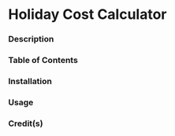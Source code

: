 # Holiday Cost Calculator

### Description


### Table of Contents


### Installation


### Usage

### Credit(s)

